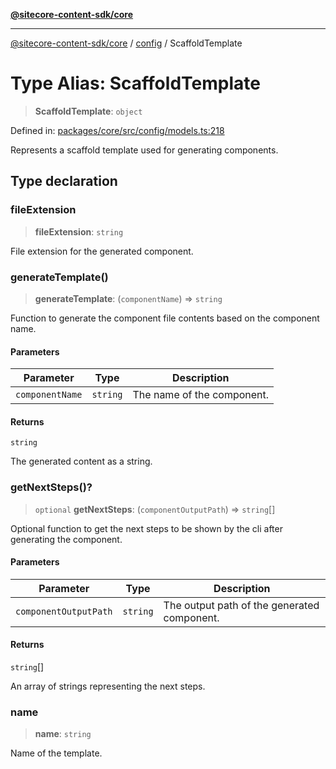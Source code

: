 [**@sitecore-content-sdk/core**](../../README.md)

***

[@sitecore-content-sdk/core](../../README.md) / [config](../README.md) / ScaffoldTemplate

# Type Alias: ScaffoldTemplate

> **ScaffoldTemplate**: `object`

Defined in: [packages/core/src/config/models.ts:218](https://github.com/Sitecore/content-sdk/blob/4103c5589d5589e11cd6164ccfd2c9755e694a65/packages/core/src/config/models.ts#L218)

Represents a scaffold template used for generating components.

## Type declaration

### fileExtension

> **fileExtension**: `string`

File extension for the generated component.

### generateTemplate()

> **generateTemplate**: (`componentName`) => `string`

Function to generate the component file contents based on the component name.

#### Parameters

| Parameter | Type | Description |
| ------ | ------ | ------ |
| `componentName` | `string` | The name of the component. |

#### Returns

`string`

The generated content as a string.

### getNextSteps()?

> `optional` **getNextSteps**: (`componentOutputPath`) => `string`[]

Optional function to get the next steps to be shown by the cli after generating the component.

#### Parameters

| Parameter | Type | Description |
| ------ | ------ | ------ |
| `componentOutputPath` | `string` | The output path of the generated component. |

#### Returns

`string`[]

An array of strings representing the next steps.

### name

> **name**: `string`

Name of the template.
